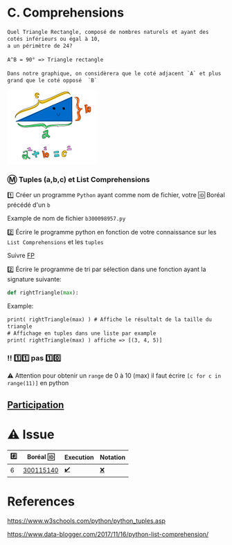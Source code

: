 # C. Comprehensions

```
Quel Triangle Rectangle, composé de nombres naturels et ayant des cotés inférieurs ou égal à 10,
a un périmètre de 24?

A^B = 90° => Triangle rectangle

Dans notre graphique, on considèrera que le coté adjacent `A` et plus grand que le coté opposé  `B`
```
<img src="images/rectangle.png" width="207" height="172"></img>

### :m: Tuples (a,b,c) et List Comprehensions

:one: Créer un programme `Python` ayant comme nom de fichier, votre :id: Boréal précédé d'un `b`

Example de nom de fichier `b300098957.py`

:two: Écrire le programme python en fonction de votre connaissance sur les `List Comprehensions` et les `tuples`

Suivre [FP](../F.FunctionalProgramming/FP.md)

:two: Écrire le programme de tri par sélection dans une fonction ayant la signature suivante:

```python
def rightTriangle(max):
```

Example: 

```
print( rightTriangle(max) ) # Affiche le résultalt de la taille du triangle 
# Affichage en tuples dans une liste par example 
print( rightTriangle(max) ) affiche => [(3, 4, 5)]
```

### :bangbang: :one::one: pas :one::zero:

:warning: Attention pour obtenir un `range` de 0 à 10 (max) il faut écrire `[c for c in range(11)]` en python 

## [Participation](.scripts/Participation.md)

# :warning: Issue

|:hash:| Boréal :id:                | Execution          | Notation         |
|------|----------------------------|--------------------|------------------|
| 6 | [300115140](b300115140.py) | [:heavy_check_mark:](.scripts/Execution.md#etudiant-300115140) | [:x:](.scripts/Notation.md#etudiant-300115140) |

# References

https://www.w3schools.com/python/python_tuples.asp

https://www.data-blogger.com/2017/11/16/python-list-comprehension/

